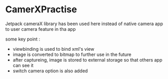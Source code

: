 # CamerXPractise
 
Jetpack cameraX library has been used here instead of native camera app to  user camera feature in tha app

some key point :
- viewbinding is used to bind xml's view
- image is converted to bitmap to further use in the future
- after captureing, image is stored to external storage so that others app can see  it
- switch camera option is also added

